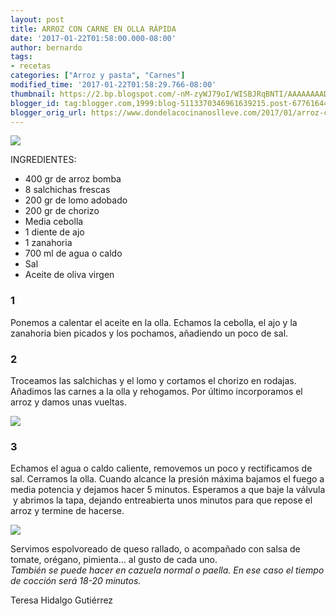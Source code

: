 ```yaml
---
layout: post
title: ARROZ CON CARNE EN OLLA RÁPIDA
date: '2017-01-22T01:58:00.000-08:00'
author: bernardo
tags:
- recetas
categories: ["Arroz y pasta", "Carnes"]
modified_time: '2017-01-22T01:58:29.766-08:00'
thumbnail: https://2.bp.blogspot.com/-nM-zyWJ79oI/WISBJRqBNTI/AAAAAAAADUY/u7xXDv7lZgIbWIGmG7itZl444yoKAfh2ACLcB/s400/01.JPG
blogger_id: tag:blogger.com,1999:blog-5113370346961639215.post-6776164461949969908
blogger_orig_url: https://www.dondelacocinanoslleve.com/2017/01/arroz-con-carne-en-olla-rapida.html
---
```


![](https://2.bp.blogspot.com/-nM-zyWJ79oI/WISBJRqBNTI/AAAAAAAADUY/u7xXDv7lZgIbWIGmG7itZl444yoKAfh2ACLcB/s400/01.JPG)

  
INGREDIENTES:
* 400 gr de arroz bomba
* 8 salchichas frescas
* 200 gr de lomo adobado
* 200 gr de chorizo
* Media cebolla
* 1 diente de ajo
* 1 zanahoria
* 700 ml de agua o caldo  
* Sal
* Aceite de oliva virgen  

### 1

Ponemos a calentar el aceite en la olla. Echamos la cebolla, el ajo y la zanahoria bien picados y los pochamos, añadiendo un poco de sal.  

### 2

Troceamos las salchichas y el lomo y cortamos el chorizo en rodajas. Añadimos las carnes a la olla y rehogamos. Por último incorporamos el arroz y damos unas vueltas.  

![](https://4.bp.blogspot.com/-swmIw2o_9U8/WISBfMLhwfI/AAAAAAAADUc/UVYL2xYhBnExdIrQKhbwmHQbb47yuatwACLcB/s320/02.JPG)

  

### 3

Echamos el agua o caldo caliente, removemos un poco y rectificamos de sal. Cerramos la olla. Cuando alcance la presión máxima bajamos el fuego a media potencia y dejamos hacer 5 minutos. Esperamos a que baje la válvula  y abrimos la tapa, dejando entreabierta unos minutos para que repose el arroz y termine de hacerse.  

![](https://4.bp.blogspot.com/-ecsm6CA5ATg/WISBxf7XxvI/AAAAAAAADUg/Cfx0XZXhVlIOUYCMxGCNzqacTrrl56L6gCLcB/s320/03.JPG)

  
Servimos espolvoreado de queso rallado, o acompañado con salsa de tomate, orégano, pimienta… al gusto de cada uno.  
_También se puede hacer en cazuela normal o paella. En ese caso el tiempo de cocción será 18-20 minutos._  
  
Teresa Hidalgo Gutiérrez
